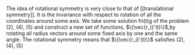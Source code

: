 The idea of rotational symmetry is very close to that of [[translational symmetry]].
It is the invariance with respect to rotation of all the coordinates around some axis. We
take some solution fri(t)g of the problem (2), (4), (5) and construct a new set of functions, $\{\vec{r_i}'(t)\}$,by rotating all radius vectors around some fixed axis by one and the same angle. The rotational symmetry means that $\{\vec{r_i}'(t)\}$ satisfies (2), (4), (5)